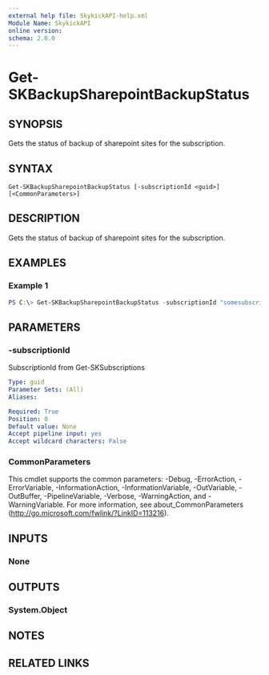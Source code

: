 ```yaml
---
external help file: SkykickAPI-help.xml
Module Name: SkykickAPI
online version:
schema: 2.0.0
---
```


# Get-SKBackupSharepointBackupStatus

## SYNOPSIS
Gets the status of backup of sharepoint sites for the subscription.

## SYNTAX

```
Get-SKBackupSharepointBackupStatus [-subscriptionId <guid>] [<CommonParameters>]
```

## DESCRIPTION
Gets the status of backup of sharepoint sites for the subscription.

## EXAMPLES

### Example 1
```powershell
PS C:\> Get-SKBackupSharepointBackupStatus -subscriptionId "somesubscriptionId"
```

## PARAMETERS

### -subscriptionId
SubscriptionId from Get-SKSubscriptions

```yaml
Type: guid
Parameter Sets: (All)
Aliases:

Required: True
Position: 0
Default value: None
Accept pipeline input: yes
Accept wildcard characters: False
```

### CommonParameters
This cmdlet supports the common parameters: -Debug, -ErrorAction, -ErrorVariable, -InformationAction, -InformationVariable, -OutVariable, -OutBuffer, -PipelineVariable, -Verbose, -WarningAction, and -WarningVariable.
For more information, see about_CommonParameters (http://go.microsoft.com/fwlink/?LinkID=113216).

## INPUTS

### None

## OUTPUTS

### System.Object
## NOTES

## RELATED LINKS
